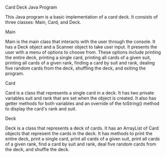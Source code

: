 Card Deck Java Program

This Java program is a basic implementation of a card deck. It consists of three classes: Main, Card, and Deck.

Main

Main is the main class that interacts with the user through the console. It has a Deck object and a Scanner object to take user input. It presents the user with a menu of options to choose from. These options include printing the entire deck, printing a single card, printing all cards of a given suit, printing all cards of a given rank, finding a card by suit and rank, dealing five random cards from the deck, shuffling the deck, and exiting the program.

Card

Card is a class that represents a single card in a deck. It has two private variables suit and rank that are set when the object is created. It also has getter methods for both variables and an override of the toString() method to display the card's rank and suit.

Deck

Deck is a class that represents a deck of cards. It has an ArrayList of Card objects that represent the cards in the deck. It has methods to print the entire deck, print a single card, print all cards of a given suit, print all cards of a given rank, find a card by suit and rank, deal five random cards from the deck, and shuffle the deck.

